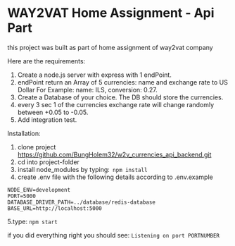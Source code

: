 # WAY2VAT Home Assignment - Api Part

this project was built as part of home assignment of way2vat company

Here are the requirements:

1. Create a node.js server with express with 1 endPoint.
2. endPoint return an Array of 5 currencies: name and exchange rate to US Dollar
For Example: name: ILS, conversion: 0.27.
3. Create a Database of your choice. The DB should store the currencies.
4. every 3 sec 1 of the currencies exchange rate will change randomly between +0.05
to -0.05.
5. Add integration test.

 Installation:
 
 1. clone project  https://github.com/BungHolem32/w2v_currencies_api_backend.git
 2. cd into project-folder
 3. install node_modules by typing:` npm install`
 4. create .env file with the following details according to .env.example
 ~~~~
 NODE_ENV=development
 PORT=5000
 DATABASE_DRIVER_PATH=../database/redis-database
 BASE_URL=http://localhost:5000
 ~~~~
 
  5.type: `npm start` 
 
 if you did everything right you should see: `Listening on port PORTNUMBER`

